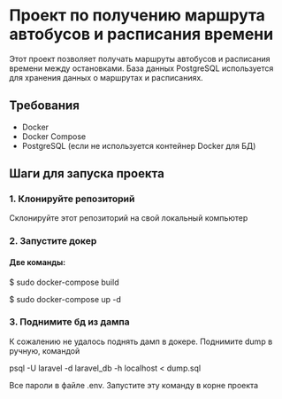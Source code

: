 # Проект по получению маршрута автобусов и расписания времени

Этот проект позволяет получать маршруты автобусов и расписания времени между остановками. База данных PostgreSQL используется для хранения данных о маршрутах и расписаниях.

## Требования

- Docker
- Docker Compose
- PostgreSQL (если не используется контейнер Docker для БД)

## Шаги для запуска проекта

### 1. Клонируйте репозиторий

Склонируйте этот репозиторий на свой локальный компьютер


### 2. Запустите докер
#### Две команды:
$ sudo docker-compose build 

$ sudo docker-compose up -d

### 3. Поднимите бд из дампа
К сожалению не удалось поднять дамп в докере.
Поднимите dump в ручную, командой

psql -U laravel -d laravel_db -h localhost < dump.sql

Все пароли в файле .env.
Запустите эту команду в корне проекта
